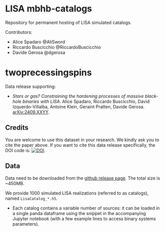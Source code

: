 # LISA mbhb-catalogs
Repository for permanent hosting of LISA simulated catalogs.

Contributors:
- Alice Spadaro @AliSword
- Riccardo Buscicchio @RiccardoBuscicchio
- Davide Gerosa @dgerosa

# twoprecessingspins

Data release supporting:

- _Stars or gas? Constraining the hardening processes of massive black-hole binaries with LISA_. Alice Spadaro, Riccardo Buscicchio, David Izquerdo-Villalba, Antoine Klein, Geraint Pratten, Davide Gerosa. [arXiv:2409.XXYY](https://arxiv.org/abs/2409.XXYY).

## Credits

You are welcome to use this dataset in your research. We kindly ask you to cite the paper above. 
If you want to cite this data release specifically, the DOI code is: [![DOI](https://zenodo.org/badge/DOI/XX.YYYY/zenodo.XXYYWWZ.svg)](https://doi.org/XX.YYYY/zenodo.XXYYWWZ).


## Data

Data need to be downloaded from the [github release page](https://github.com/RiccardoBuscicchio/lisa-mbhb-catalogs/releases). 
The total size is ~450MB.

We provide 1000 simulated LISA realizations (referred to as catalogs), named `LisaCatalog_*.h5`. 

- Each catalog contains a variable number of sources: it can be loaded in a single panda dataframe using the snippet in the accompanying Jupyter notebook (with a few example lines to access binary systems parameters).